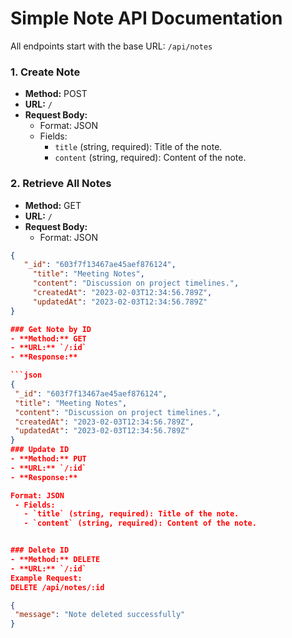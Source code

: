 # Simple Note API Documentation
All endpoints start with the base URL: `/api/notes`
### 1. Create Note

- **Method:** POST
- **URL:** `/`
- **Request Body:**
  - Format: JSON
  - Fields:
    - `title` (string, required): Title of the note.
    - `content` (string, required): Content of the note.
### 2. Retrieve All Notes

- **Method:** GET
- **URL:** `/`
- **Request Body:**
  - Format: JSON
 ```json
 {
    "_id": "603f7f13467ae45aef876124",
      "title": "Meeting Notes",
      "content": "Discussion on project timelines.",
      "createdAt": "2023-02-03T12:34:56.789Z",
      "updatedAt": "2023-02-03T12:34:56.789Z"
}

### Get Note by ID
- **Method:** GET
- **URL:** `/:id`
- **Response:**

```json
{
  "_id": "603f7f13467ae45aef876124",
  "title": "Meeting Notes",
  "content": "Discussion on project timelines.",
  "createdAt": "2023-02-03T12:34:56.789Z",
  "updatedAt": "2023-02-03T12:34:56.789Z"
}
### Update ID
- **Method:** PUT
- **URL:** `/:id`
- **Response:**

 Format: JSON
  - Fields:
    - `title` (string, required): Title of the note.
    - `content` (string, required): Content of the note.


### Delete ID
- **Method:** DELETE
- **URL:** `/:id`
Example Request:
DELETE /api/notes/:id

{
  "message": "Note deleted successfully"
}

